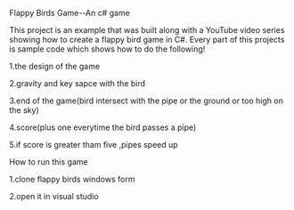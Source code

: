 Flappy Birds Game--An c# game

This project is an example that was built along with a YouTube video series showing how to create a flappy bird game in C#. Every part of this projects is sample code which shows how to do the following!

1.the design of the game

2.gravity and key sapce with the bird

3.end of the game(bird intersect with the pipe or the ground or too high on the sky)

4.score(plus one everytime the bird passes a pipe)

5.if score is greater tham five ,pipes speed up


How to run this game

1.clone flappy birds windows form

2.open it in visual studio 
